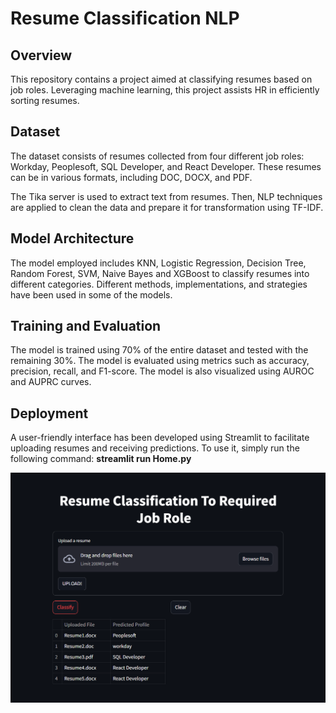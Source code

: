 # Resume Classification NLP

## Overview

This repository contains a project aimed at classifying resumes based on job roles. Leveraging machine learning, this project assists HR in efficiently sorting resumes.

## Dataset

The dataset consists of resumes collected from four different job roles: Workday, Peoplesoft, SQL Developer, and React Developer. These resumes can be in various formats, including DOC, DOCX, and PDF.

The Tika server is used to extract text from resumes. Then, NLP techniques are applied to clean the data and prepare it for transformation using TF-IDF.

## Model Architecture

The model employed includes KNN, Logistic Regression, Decision Tree, Random Forest, SVM, Naive Bayes and XGBoost to classify resumes into different categories. Different methods, implementations, and strategies have been used in some of the models.

## Training and Evaluation

The model is trained using 70% of the entire dataset and tested with the remaining 30%. The model is evaluated using metrics such as accuracy, precision, recall, and F1-score. The model is also visualized using AUROC and AUPRC curves.

## Deployment

A user-friendly interface has been developed using Streamlit to facilitate uploading resumes and receiving predictions. To use it, simply run the following command:
**streamlit run Home.py**

![alt text](https://github.com/RahulMallareddi/Resume_Classification_NLP/blob/main/img/app_screenshot.png)
